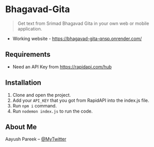 # Bhagavad-Gita

> Get text from Srimad Bhagavad Gita in your own web or mobile application.
- Working website - https://bhagavad-gita-qnsp.onrender.com/

## Requirements
- Need an API Key from https://rapidapi.com/hub

## Installation
1. Clone and open the project.
2. Add your ```API_KEY``` that you got from RapidAPI into the index.js file.
3. Run ```npm i``` command.
4. Run ```nodemon index.js``` to run the code.

## About Me

Aayush Pareek – [@MyTwitter](https://twitter.com/apareek99)

